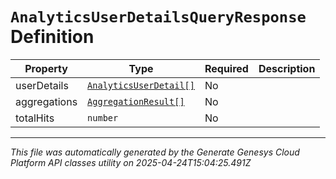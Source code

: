 # `AnalyticsUserDetailsQueryResponse` Definition

| Property | Type | Required | Description |
|----------|------|----------|-------------|
| userDetails | [`AnalyticsUserDetail[]`](analyticsuserdetail-definition.md) | No |  |
| aggregations | [`AggregationResult[]`](aggregationresult-definition.md) | No |  |
| totalHits | `number` | No |  |

---

*This file was automatically generated by the Generate Genesys Cloud Platform API classes utility on 2025-04-24T15:04:25.491Z*